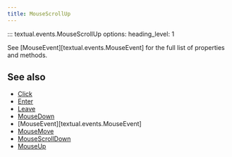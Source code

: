 ```yaml
---
title: MouseScrollUp
---
```


::: textual.events.MouseScrollUp
    options:
      heading_level: 1

See [MouseEvent][textual.events.MouseEvent] for the full list of properties and methods.

## See also

- [Click](click.md)
- [Enter](enter.md)
- [Leave](leave.md)
- [MouseDown](mouse_down.md)
- [MouseEvent][textual.events.MouseEvent]
- [MouseMove](mouse_move.md)
- [MouseScrollDown](mouse_scroll_down.md)
- [MouseUp](mouse_up.md)
